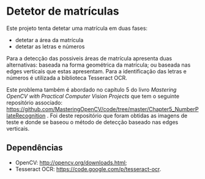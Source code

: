 # Detetor de matrículas

Este projeto tenta detetar uma matrícula em duas fases:
* detetar a área da matrícula
* detetar as letras e números

Para a detecção das possiveis áreas de matrícula apresenta duas alternativas: baseada na forma geométrica da matrícula; ou baseada nas edges verticais que estas apresentam.
Para a identificação das letras e números é utilizada a biblioteca Tesseract OCR.

Este problema também é abordado no capítulo 5 do livro *Mastering OpenCV with Practical Computer Vision Projects* que tem o seguinte repositório associado: https://github.com/MasteringOpenCV/code/tree/master/Chapter5_NumberPlateRecognition .
Foi deste repositório que foram obtidas as imagens de teste e donde se baseou o método de detecção baseado nas edges verticais.

## Dependências

* OpenCV: http://opencv.org/downloads.html;
* Tesseract OCR: https://code.google.com/p/tesseract-ocr. 